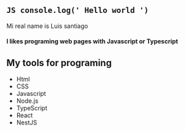 ## ```JS console.log(' Hello world ')```

Mi real name is Luis santiago

#### I likes programing web pages with Javascript or Typescript

## My tools for programing

<ul>
  <li>Html</li>
  <li>CSS</li>
  <li>Javascript</li>
  <li>Node.js</li>
  <li>TypeScript</li>
  <li>React</li>
  <li>NestJS</li>
</ul>
